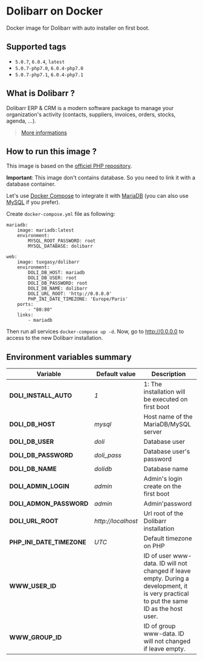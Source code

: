 # Dolibarr on Docker

Docker image for Dolibarr with auto installer on first boot.

## Supported tags

* `5.0.7`, `6.0.4`, `latest`
* `5.0.7-php7.0`, `6.0.4-php7.0`
* `5.0.7-php7.1`, `6.0.4-php7.1`

## What is Dolibarr ?

Dolibarr ERP & CRM is a modern software package to manage your organization's activity (contacts, suppliers, invoices, orders, stocks, agenda, ...).

> [More informations](https://github.com/dolibarr/dolibarr)

## How to run this image ?

This image is based on the [officiel PHP repository](https://registry.hub.docker.com/_/php/).

**Important**: This image don't contains database. So you need to link it with a database container.

Let's use [Docker Compose](https://docs.docker.com/compose/) to integrate it with [MariaDB](https://hub.docker.com/_/mariadb/) (you can also use [MySQL](https://hub.docker.com/_/mysql/) if you prefer).

Create `docker-compose.yml` file as following:

```
mariadb:
    image: mariadb:latest
    environment:
        MYSQL_ROOT_PASSWORD: root
        MYSQL_DATABASE: dolibarr

web:
    image: tuxgasy/dolibarr
    environment:
        DOLI_DB_HOST: mariadb
        DOLI_DB_USER: root
        DOLI_DB_PASSWORD: root
        DOLI_DB_NAME: dolibarr
        DOLI_URL_ROOT: 'http://0.0.0.0'
        PHP_INI_DATE_TIMEZONE: 'Europe/Paris'
    ports:
        - "80:80"
    links:
        - mariadb
```

Then run all services `docker-compose up -d`. Now, go to http://0.0.0.0 to access to the new Dolibarr installation.

## Environment variables summary

| Variable                      | Default value      | Description |
| ----------------------------- | ------------------ | ----------- |
| **DOLI_INSTALL_AUTO**         | *1*                | 1: The installation will be executed on first boot
| **DOLI_DB_HOST**              | *mysql*            | Host name of the MariaDB/MySQL server
| **DOLI_DB_USER**              | *doli*             | Database user
| **DOLI_DB_PASSWORD**          | *doli_pass*        | Database user's password
| **DOLI_DB_NAME**              | *dolidb*           | Database name
| **DOLI_ADMIN_LOGIN**          | *admin*            | Admin's login create on the first boot
| **DOLI_ADMON_PASSWORD**       | *admin*            | Admin'password
| **DOLI_URL_ROOT**             | *http://localhost* | Url root of the Dolibarr installation
| **PHP_INI_DATE_TIMEZONE**     | *UTC*              | Default timezone on PHP
| **WWW_USER_ID**               |                    | ID of user www-data. ID will not changed if leave empty. During a development, it is very practical to put the same ID as the host user.
| **WWW_GROUP_ID**              |                    | ID of group www-data. ID will not changed if leave empty.
